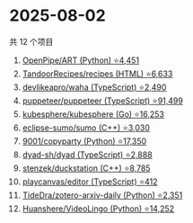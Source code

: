 # 2025-08-02

共 12 个项目

<!-- BEGIN GITHUB -->
<!-- 最后更新时间 2025-08-02 04:10:53 +0800 -->
1. [OpenPipe/ART (Python) ⭐4,451](https://github.com/OpenPipe/ART)
1. [TandoorRecipes/recipes (HTML) ⭐6,633](https://github.com/TandoorRecipes/recipes)
1. [devlikeapro/waha (TypeScript) ⭐2,490](https://github.com/devlikeapro/waha)
1. [puppeteer/puppeteer (TypeScript) ⭐91,499](https://github.com/puppeteer/puppeteer)
1. [kubesphere/kubesphere (Go) ⭐16,253](https://github.com/kubesphere/kubesphere)
1. [eclipse-sumo/sumo (C++) ⭐3,030](https://github.com/eclipse-sumo/sumo)
1. [9001/copyparty (Python) ⭐17,350](https://github.com/9001/copyparty)
1. [dyad-sh/dyad (TypeScript) ⭐2,888](https://github.com/dyad-sh/dyad)
1. [stenzek/duckstation (C++) ⭐8,785](https://github.com/stenzek/duckstation)
1. [playcanvas/editor (TypeScript) ⭐412](https://github.com/playcanvas/editor)
1. [TideDra/zotero-arxiv-daily (Python) ⭐2,351](https://github.com/TideDra/zotero-arxiv-daily)
1. [Huanshere/VideoLingo (Python) ⭐14,252](https://github.com/Huanshere/VideoLingo)
<!-- END GITHUB -->